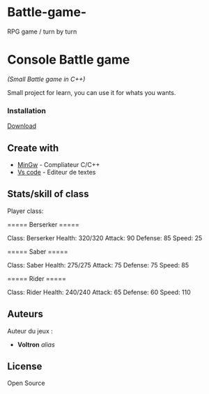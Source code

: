 # Battle-game-
RPG game / turn by turn 

# Console Battle game
_(Small Battle game in C++)_

Small project for learn, you can use it for whats you wants.

### Installation

[Download]()


## Create with

* [MinGw](https://www.mingw-w64.org) - Compliateur C/C++
* [Vs code](https://code.visualstudio.com) - Editeur de textes


## Stats/skill of class

Player class:

===== Berserker =====

Class: Berserker
Health: 320/320
Attack: 90
Defense: 85
Speed: 25

===== Saber =====

Class: Saber
Health: 275/275
Attack: 75
Defense: 75
Speed: 85

===== Rider =====

Class: Rider
Health: 240/240
Attack: 65
Defense: 60
Speed: 110

## Auteurs
Auteur du jeux :
* **Voltron** _alias_ 

## License

Open Source